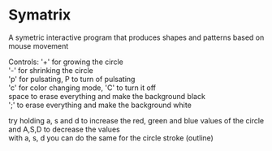 # Symatrix
A symetric interactive program that produces shapes and patterns based on mouse movement 

Controls: 
'+' for growing the circle <br>
'-' for shrinking the circle<br>
'p' for pulsating, P to turn of pulsating <br>
'c' for color changing mode, 'C' to turn it off <br>
space to erase everything and make the background black <br>
';' to erase everything and make the background white <br>

try holding a, s and d to increase the red, green and blue values of the circle and A,S,D to decrease the values<br>
with a, s, d you can do the same for the circle stroke (outline)  <br>
